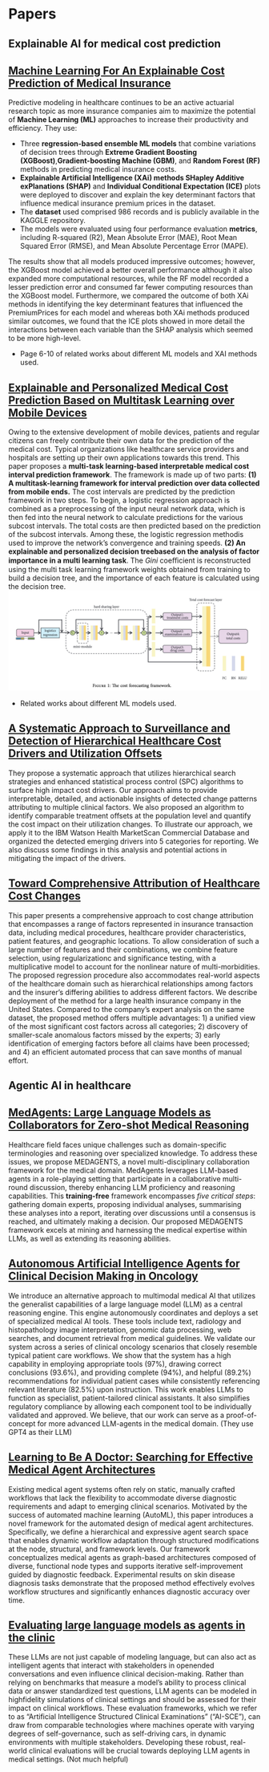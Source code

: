 # Papers

## Explainable AI for medical cost prediction

[Machine Learning For An Explainable Cost Prediction of Medical Insurance](https://api.semanticscholar.org/CorpusId:265443763) 
---
Predictive modeling in healthcare continues to be an active actuarial research topic as more insurance companies aim to maximize the potential of **Machine Learning (ML)** approaches to increase their productivity and efficiency. They use:
* Three **regression-based ensemble ML models** that combine variations of decision trees through **Extreme Gradient Boosting (XGBoost)**,**Gradient-boosting Machine (GBM)**, and **Random Forest (RF)** methods in predicting medical insurance costs. 
* **Explainable Artificial Intelligence (XAi) methods SHapley Additive exPlanations (SHAP)** and **Individual Conditional Expectation (ICE)** plots were deployed to discover and explain the key determinant factors that influence medical insurance premium prices in the dataset.
* The **dataset** used comprised 986 records and is publicly available in the KAGGLE repository. 
* The models were evaluated using four performance evaluation **metrics**, including R-squared (R2), Mean Absolute Error (MAE), Root Mean Squared Error (RMSE), and Mean Absolute Percentage Error (MAPE). 

The results show that all models produced impressive
outcomes; however, the XGBoost model achieved a better overall performance although it also expanded more computational resources, while the RF model recorded a lesser prediction error and consumed far fewer computing resources than the XGBoost model. Furthermore, we compared the outcome of both XAi methods in identifying the key determinant features that influenced the PremiumPrices for each model and whereas both XAi methods produced similar outcomes, we found that the ICE plots showed in more detail the interactions between each variable than the SHAP analysis which seemed to be more high-level.


* Page 6-10 of related works about different ML models and XAI methods used.

[Explainable and Personalized Medical Cost Prediction Based on Multitask Learning over Mobile Devices](https://api.semanticscholar.org/CorpusId:252826409)
---
Owing to the extensive development of mobile devices, patients and regular citizens can freely contribute their own data for the prediction of the medical cost. Typical organizations like healthcare service providers and hospitals are setting up their own applications towards this trend. This paper proposes a **multi-task learning-based interpretable medical cost interval prediction framework**. The framework is made up of two parts: 
**(1) A multitask-learning framework for interval prediction over data collected from mobile ends.** The cost intervals are predicted by the prediction framework in two steps. To begin, a logistic regression approach is combined as a preprocessing of the input neural network data, which is then fed into the neural network to calculate predictions for the various subcost intervals. The total costs are then predicted based on the prediction of the subcost intervals. Among these, the logistic regression methodis used to improve the network’s convergence and training speeds. **(2) An explainable and personalized decision treebased on the analysis of factor importance in a multi learning task**. The *Gini* coeﬃcient is reconstructed using the multi task learning framework weights obtained from training to build a decision tree, and the importance of each feature is calculated using the decision tree.
![alt text](figs/image1.png)


* Related works about different ML models used.

[A Systematic Approach to Surveillance and Detection of Hierarchical Healthcare Cost Drivers and Utilization Offsets](https://api.semanticscholar.org/CorpusId:225040620)
---
They propose a systematic approach that utilizes hierarchical search strategies and enhanced statistical process
control (SPC) algorithms to surface high impact cost drivers. Our approach aims to provide interpretable, detailed,
and actionable insights of detected change patterns attributing to multiple clinical factors. We also proposed an algorithm to identify comparable treatment offsets at the population level and quantify the cost impact on their utilization
changes. To illustrate our approach, we apply it to the IBM Watson Health MarketScan Commercial Database and
organized the detected emerging drivers into 5 categories for reporting. We also discuss some findings in this analysis
and potential actions in mitigating the impact of the drivers.



[Toward Comprehensive Attribution of Healthcare Cost Changes](http://ieeexplore.ieee.org/stamp/stamp.jsp?tp=&arnumber=7395665)
---
This paper presents a comprehensive approach to cost change attribution that encompasses a range of factors represented in insurance transaction data, including medical procedures, healthcare provider characteristics, patient features, and geographic locations. To allow consideration of such a large number of features and their combinations, we combine feature selection, using regularizationc and significance testing, with a multiplicative model to account for the nonlinear nature of multi-morbidities. The proposed regression procedure also accommodates real-world aspects of the healthcare domain such as hierarchical relationships among factors and the insurer’s differing abilities to address different factors. 
We describe deployment of the method for a large
health insurance company in the United States. Compared to
the company’s expert analysis on the same dataset, the proposed
method offers multiple advantages: 1) a unified view of the
most significant cost factors across all categories; 2) discovery of
smaller-scale anomalous factors missed by the experts; 3) early
identification of emerging factors before all claims have been
processed; and 4) an efficient automated process that can save
months of manual effort.


## Agentic AI in healthcare

[MedAgents: Large Language Models as Collaborators for Zero-shot Medical Reasoning](https://www.semanticscholar.org/paper/MedAgents%3A-Large-Language-Models-as-Collaborators-Tang-Zou/44d16a076c00ecada3d425203377e4ec951c4ed0)
---
Healthcare field faces unique challenges such as domain-specific
terminologies and reasoning over specialized knowledge. To address these issues, we propose MEDAGENTS, a novel multi-disciplinary collaboration framework for the medical domain. MedAgents leverages LLM-based agents in a role-playing setting that participate in a collaborative multi-round discussion, thereby enhancing LLM proficiency and reasoning capabilities. This **training-free** framework encompasses *five critical steps*: gathering domain experts, proposing individual
analyses, summarising these analyses into a report, iterating over discussions until a consensus is reached, and ultimately making a decision. Our proposed MEDAGENTS framework excels at mining and harnessing the medical expertise
within LLMs, as well as extending its reasoning abilities.


[Autonomous Artificial Intelligence Agents for Clinical Decision Making in Oncology](https://www.semanticscholar.org/paper/Autonomous-Artificial-Intelligence-Agents-for-in-Ferber-Nahhas/3bf118f2f918ad121aa3983479241d8b09f9c071)
---
We introduce an alternative approach to multimodal medical AI that utilizes the generalist capabilities of a large language model (LLM) as a central reasoning engine. This engine autonomously coordinates and deploys a set of specialized medical AI tools. These tools include text, radiology and histopathology image interpretation, genomic data processing, web searches, and document retrieval from medical guidelines.
We validate our system across a series of clinical oncology scenarios that closely resemble typical patient care workflows. We show that the system has a high capability in employing appropriate tools (97%), drawing correct conclusions (93.6%), and providing complete (94%), and helpful (89.2%) recommendations for individual patient cases while consistently referencing relevant literature
(82.5%) upon instruction.
This work enables LLMs to function as specialist, patient-tailored clinical assistants. It also simplifies regulatory compliance by allowing each component tool to be individually validated and approved. We believe, that our work
can serve as a proof-of-concept for more advanced LLM-agents in the medical domain.
(They use GPT4 as their LLM)


[Learning to Be A Doctor: Searching for Effective Medical Agent Architectures](https://www.semanticscholar.org/paper/Learning-to-Be-A-Doctor%3A-Searching-for-Effective-Zhuang-Jiang/2602c2a05765006ac21ac3ac795a88cc607f3ae3)
---
Existing medical agent systems often rely on static, manually crafted workflows that lack the flexibility to accommodate diverse diagnostic requirements and adapt to emerging clinical scenarios. Motivated by the success of automated machine learning (AutoML), this paper introduces a novel framework for the automated
design of medical agent architectures. Specifically, we define a hierarchical and expressive agent search space that enables dynamic workflow adaptation through structured modifications at the node, structural, and framework
levels. Our framework conceptualizes medical agents as graph-based architectures composed of diverse, functional node types and supports iterative self-improvement guided by diagnostic feedback. Experimental results on skin disease diagnosis tasks demonstrate that the proposed method effectively evolves workflow structures and significantly enhances diagnostic accuracy over time. 

[Evaluating large language models as agents in the clinic](https://www.semanticscholar.org/paper/Evaluating-large-language-models-as-agents-in-the-Mehandru-Miao/1700ce7976bb88e90796c96c344331282ecf9208)
---
These LLMs are not just capable of modeling language, but can also act as intelligent agents that interact with stakeholders in openended conversations and even influence clinical decision-making. Rather than relying on
benchmarks that measure a model’s ability to process clinical data or answer standardized test questions, LLM agents can be modeled in highfidelity simulations of clinical settings and should be assessed for their impact on clinical workflows.
These evaluation frameworks, which we refer to as “Artificial Intelligence Structured Clinical Examinations” (“AI-SCE”), can draw from comparable technologies where machines operate with varying degrees of self-governance, such as self-driving cars, in dynamic environments with multiple stakeholders. Developing these robust, real-world clinical evaluations will be crucial
towards deploying LLM agents in medical settings.
(Not much helpful)
